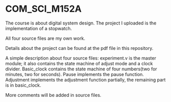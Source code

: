 # COM_SCI_M152A
The course is about digital system design. The project I uploaded is the implementation of a stopwatch.

All four source files are my own work.

Details about the project can be found at the pdf file in this repository.

A simple description about four source files: experiment.v is the master module; it also contains the state machine of adjust mode and a clock divider. Basic_clock contains the state machine of four numbers(two for minutes, two for seconds). Pause implements the pause function. Adjustment implements the adjustment function partially, the remaining part is in basic_clock. 

More comments will be added in source files.
